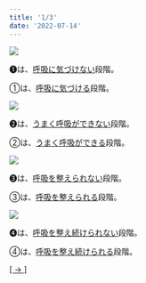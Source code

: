 ```yaml
---
title: '1/3'
date: '2022-07-14'
---
```

![](/images/a_01_.jpg)

➊は、[呼吸に気づけない]()段階。

①は、[呼吸に気づける]()段階。


![](/images/a_02_.jpg)

➋は、[うまく呼吸ができない]()段階。

②は、[うまく呼吸ができる]()段階。


![](/images/a_03_.jpg)

➌は、[呼吸を整えられない]()段階。

③は、[呼吸を整えられる]()段階。

![](/images/a_04_.jpg)

➍は、[呼吸を整え続けられない]()段階。

④は、[呼吸を整え続けられる]()段階。


[[ → ]](/posts/02)
